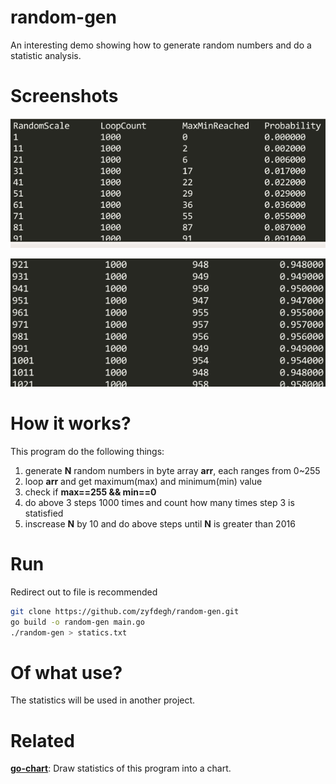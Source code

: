 # random-gen
An interesting demo showing how to generate random numbers and do a statistic analysis.

# Screenshots

![Screenshot00](https://raw.githubusercontent.com/zyfdegh/random-gen/master/raw/screenshot-00.png)

![Screenshot01](https://raw.githubusercontent.com/zyfdegh/random-gen/master/raw/screenshot-01.png)

# How it works?
This program do the following things:

1. generate **N** random numbers in byte array **arr**, each ranges from 0~255
2. loop **arr** and get maximum(max) and minimum(min) value
3. check if **max==255 && min==0**
4. do above 3 steps 1000 times and count how many times step 3 is statisfied
5. inscrease **N** by 10 and do above steps until **N** is greater than 2016

# Run
Redirect out to file is recommended

```sh
git clone https://github.com/zyfdegh/random-gen.git
go build -o random-gen main.go
./random-gen > statics.txt
```

# Of what use?
The statistics will be used in another project.

# Related
[**go-chart**](https://github.com/zyfdegh/go-chart.git): Draw statistics of this program into a chart.

